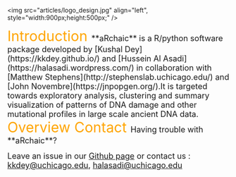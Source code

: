 
<img src="articles/logo_design.jpg" align="left", style="width:900px;height:500px;" />


<span style="color:orange;">
<font size="6"> Introduction </font>
</span>

<font size="4">
**aRchaic** is a R/python software package developed by [Kushal Dey](https://kkdey.github.io/) and [Hussein Al Asadi](https://halasadi.wordpress.com/) in collaboration with [Matthew Stephens](http://stephenslab.uchicago.edu/) and [John Novembre](https://jnpopgen.org/).It is targeted towards exploratory analysis, clustering and summary visualization of patterns of DNA damage and other mutational profiles in large scale ancient DNA data. </font>

<span style="color:orange;">
<font size="6"> Overview </font>
</span>


<span style="color:orange;">
<font size="6"> Contact </font>
</span>

<font size="4">
Having trouble with **aRchaic**? </font>

<font size="4"> Leave an issue in our [Github page](https://github.com/kkdey/aRchaic/issues) 
or contact us : <a href="mailto:kshldey@gmail.com">kkdey@uchicago.edu</a>, <a href="mailto:halasadi@gmail.com">halasadi@uchicago.edu</a>  </font>



